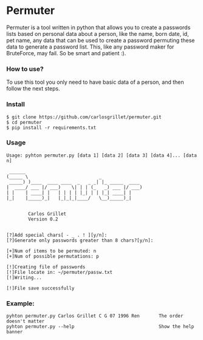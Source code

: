 # Permuter

Permuter is a tool written in python that allows you to create a passwords lists based on personal data about a person, like the name, born date, id, pet name, any data that can be used to create a password permuting these data to generate a password list. This, like any password maker for BruteForce, may fail. So be smart and patient :).

### How to use?

To use this tool you only need to have basic data of a person, and then follow the next steps.

### Install

```
$ git clone https://github.com/carlosgrillet/permuter.git
$ cd permuter
$ pip install -r requirements.txt
```
### Usage
```
Usage: pyhton permuter.py [data 1] [data 2] [data 3] [data 4]... [data n]

 ______                                           
(_____ \                          _               
 _____) )____  ____ ____  _   _ _| |_ _____  ____ 
|  ____/ ___ |/ ___)    \| | | (_   _) ___ |/ ___)
| |    | ____| |   | | | | |_| | | |_| ____| |    
|_|    |_____)_|   |_|_|_|____/   \__)_____)_|    
                                                  

		Carlos Grillet
		Version 0.2


[?]Add special chars[ - _ . ! ][y/n]:
[?]Generate only passwords greater than 8 chars?[y/n]:

[+]Num of items to be permuted: n
[+]Num of possible permutations: p

[!]Creating file of passwords
[!]File locate in: ~/permuter/passw.txt
[!]Writing...

[!]File save successfully
```

### Example:
```
pyhton permuter.py Carlos Grillet C G 07 1996 Ren       The order doesn't matter
pyhton permuter.py --help                               Show the help banner 
```
